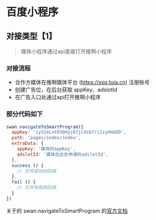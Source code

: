 # 百度小程序

## 对接类型【1】

> 媒体小程序通过api直接打开推啊小程序

### 对接流程

- 合作方媒体在推啊媒体平台 (https://ssp.tuia.cn) 注册账号
- 创建广告位，在后台获取 appKey、adslotId
- 在广告入口处通过api打开推啊小程序

### 部分代码如下

```javascript
swan.navigateToSmartProgram({
  appKey: 'iy32eLnt6SDHyj07jcXsb7ri2zyUHoDD',
  path: 'pages/index/index',
  extraData: {
    appKey: '媒体的appKey',
    adslotId: '媒体在此处申请的adslotId',
  },
  success () {
    // 打开成功的回调
  },
  fail () {
    // 打开失败的回调
  }
})
```

关于的 swan.navigateToSmartProgram 的[官方文档](https://smartprogram.baidu.com/docs/develop/api/open/swan-navigateToSmartProgram/)